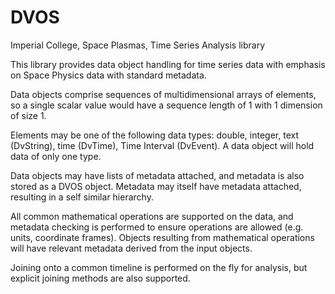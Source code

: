 # DVOS
Imperial College, Space Plasmas, Time Series Analysis library

This library provides data object handling for time series data
with emphasis on Space Physics data with standard metadata.

Data objects comprise sequences of multidimensional arrays of elements,
so a single scalar value would have a sequence length of 1 with 1 dimension of size 1.

Elements may be one of the following data types: 
double, integer, text (DvString), time (DvTime), Time Interval (DvEvent).
A data object will hold data of only one type.

Data objects may have lists of metadata attached, and metadata is also stored as a DVOS object.
Metadata may itself have metadata attached, resulting in a self similar hierarchy.

All common mathematical operations are supported on the data, and metadata checking
is performed to ensure operations are allowed (e.g. units, coordinate frames).
Objects resulting from mathematical operations will have relevant metadata derived
from the input objects.

Joining onto a common timeline is performed on the fly for analysis,
but explicit joining methods are also supported.
